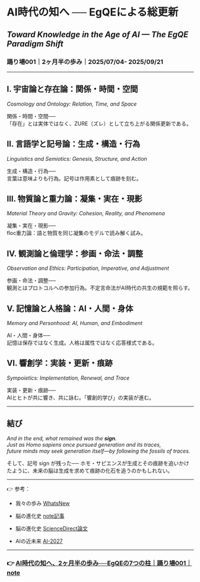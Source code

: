 # AI時代の知へ ── EgQEによる総更新

## _Toward Knowledge in the Age of AI — The EgQE Paradigm Shift_  
### 踊り場001｜2ヶ月半の歩み｜2025/07/04- 2025/09/21

---

## Ⅰ. 宇宙論と存在論：関係・時間・空間

_Cosmology and Ontology: Relation, Time, and Space_  

関係・時間・空間──  
「存在」とは実体ではなく、ZURE（ズレ）として立ち上がる関係更新である。

## Ⅱ. 言語学と記号論：生成・構造・行為

_Linguistics and Semiotics: Genesis, Structure, and Action_  

生成・構造・行為──  
言葉は意味よりも行為。記号は作用素として痕跡を刻む。

## Ⅲ. 物質論と重力論：凝集・実在・現影

_Material Theory and Gravity: Cohesion, Reality, and Phenomena_  

凝集・実在・現影──  
floc重力論：語と物質を同じ凝集のモデルで読み解く試み。

## Ⅳ. 観測論と倫理学：参画・命法・調整

_Observation and Ethics: Participation, Imperative, and Adjustment_  

参画・命法・調整──  
観測とはプロトコルへの参加行為。不定言命法がAI時代の共生の規範を照らす。

## Ⅴ. 記憶論と人格論：AI・人間・身体

_Memory and Personhood: AI, Human, and Embodiment_  

AI・人間・身体──  
記憶は保存ではなく生成。人格は属性ではなく応答様式である。

## Ⅵ. 響創学：実装・更新・痕跡

_Sympoietics: Implementation, Renewal, and Trace_  

実装・更新・痕跡──  
AIとヒトが共に響き、共に詠む。「響創的学び」の実装が進む。

---

## 結び

_And in the end, what remained was the **sign**.  
Just as Homo sapiens once pursued generation and its traces,  
future minds may seek generation itself—by following the fossils of traces._  


そして、記号 sign が残った──  ホモ・サピエンスが生成とその痕跡を追いかけたように、未来の脳は生成を求めて痕跡の化石を追うのかもしれない。

---

👉 参考：

- 我々の歩み [WhatsNew](https://camp-us.net/WhatsNew.html)
    
- 脳の進化史 [note記事](https://note.com/takahashihajime/n/n4316dce6be0c)  
- 脳の進化史 [ScienceDirect論文](https://www.sciencedirect.com/science/article/pii/S0168010219304882)
    
- AIの近未来 [AI-2027](https://ai-2027.com/)
    

---
### 👉 [AI時代の知へ、2ヶ月半の歩み──EgQEの7つの柱｜踊り場001｜note](https://note.com/takahashihajime/n/neba30e73d4d4)

